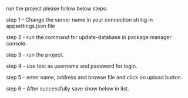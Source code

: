 run the project please follow below steps:

step 1 - Change the server name in your connection string in appsettings.json file

step 2 - run the command for update-database in package manager console.

step 3 - run the project.

step 4 - use test as username and password for login.

step 5 - enter name, address and browse file and click on upload button.

step 6 - After successfully save show below in list.

